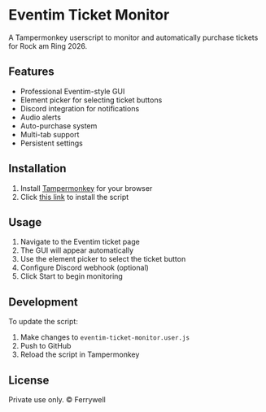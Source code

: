 # Eventim Ticket Monitor

A Tampermonkey userscript to monitor and automatically purchase tickets for Rock am Ring 2026.

## Features

- Professional Eventim-style GUI
- Element picker for selecting ticket buttons
- Discord integration for notifications
- Audio alerts
- Auto-purchase system
- Multi-tab support
- Persistent settings

## Installation

1. Install [Tampermonkey](https://www.tampermonkey.net/) for your browser
2. Click [this link](https://raw.githubusercontent.com/Ferrywell/EventJim/main/eventim-ticket-monitor.user.js) to install the script

## Usage

1. Navigate to the Eventim ticket page
2. The GUI will appear automatically
3. Use the element picker to select the ticket button
4. Configure Discord webhook (optional)
5. Click Start to begin monitoring

## Development

To update the script:
1. Make changes to `eventim-ticket-monitor.user.js`
2. Push to GitHub
3. Reload the script in Tampermonkey

## License

Private use only. © Ferrywell
